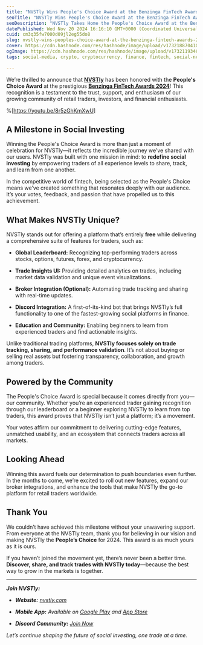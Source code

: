 ```yaml
---
title: "NVSTly Wins People's Choice Award at the Benzinga FinTech Awards 2024"
seoTitle: "NVSTly Wins People's Choice Award at the Benzinga FinTech Awards 2024"
seoDescription: "NVSTly Takes Home the People's Choice Award at the Benzinga FinTech Awards 2024, Celebrating Innovation in Social Investing"
datePublished: Wed Nov 20 2024 16:16:10 GMT+0000 (Coordinated Universal Time)
cuid: cm3q35fw7000d09jl2eg55do8
slug: nvstly-wins-peoples-choice-award-at-the-benzinga-fintech-awards-2024
cover: https://cdn.hashnode.com/res/hashnode/image/upload/v1732188704102/4b772494-5ec2-453f-8139-956724a205e7.png
ogImage: https://cdn.hashnode.com/res/hashnode/image/upload/v1732119346315/929caf97-3042-4ab3-a8c8-99b02d42dd5a.jpeg
tags: social-media, crypto, cryptocurrency, finance, fintech, social-network, trading, investment, investor, investing, trade, stocks, stockmarket, tradingplatfrom, tradingbot

---
```


We’re thrilled to announce that [**NVSTly**](https://nvstly.com) has been honored with the **People's Choice Award** at the prestigious [**Benzinga FinTech Awards 2024**](https://www.benzinga.com/news/events/24/11/42098678/these-are-the-top-fintech-innovators-recognized-at-benzingas-2024-global-fintech-awards)! This recognition is a testament to the trust, support, and enthusiasm of our growing community of retail traders, investors, and financial enthusiasts.

%[https://youtu.be/8r5zGhKmXwU] 

## A Milestone in Social Investing

Winning the People's Choice Award is more than just a moment of celebration for NVSTly—it reflects the incredible journey we’ve shared with our users. NVSTly was built with one mission in mind: to **redefine social investing** by empowering traders of all experience levels to share, track, and learn from one another.

In the competitive world of fintech, being selected as the People's Choice means we’ve created something that resonates deeply with our audience. It’s your votes, feedback, and passion that have propelled us to this achievement.

## What Makes NVSTly Unique?

NVSTly stands out for offering a platform that’s entirely **free** while delivering a comprehensive suite of features for traders, such as:

* **Global Leaderboard:** Recognizing top-performing traders across stocks, options, futures, forex, and cryptocurrency.
    
* **Trade Insights UI:** Providing detailed analytics on trades, including market data validation and unique event visualizations.
    
* **Broker Integration (Optional):** Automating trade tracking and sharing with real-time updates.
    
* **Discord Integration:** A first-of-its-kind bot that brings NVSTly’s full functionality to one of the fastest-growing social platforms in finance.
    
* **Education and Community:** Enabling beginners to learn from experienced traders and find actionable insights.
    

Unlike traditional trading platforms, **NVSTly focuses solely on trade tracking, sharing, and performance validation**. It’s not about buying or selling real assets but fostering transparency, collaboration, and growth among traders.

## Powered by the Community

The People's Choice Award is special because it comes directly from you—our community. Whether you’re an experienced trader gaining recognition through our leaderboard or a beginner exploring NVSTly to learn from top traders, this award proves that NVSTly isn’t just a platform; it’s a movement.

Your votes affirm our commitment to delivering cutting-edge features, unmatched usability, and an ecosystem that connects traders across all markets.

## Looking Ahead

Winning this award fuels our determination to push boundaries even further. In the months to come, we’re excited to roll out new features, expand our broker integrations, and enhance the tools that make NVSTly the go-to platform for retail traders worldwide.

## Thank You

We couldn’t have achieved this milestone without your unwavering support. From everyone at the NVSTly team, thank you for believing in our vision and making NVSTly the **People’s Choice** for 2024. This award is as much yours as it is ours.

If you haven’t joined the movement yet, there’s never been a better time. **Discover, share, and track trades with NVSTly today**—because the best way to grow in the markets is together.

---

***Join NVSTly:***

* ***Website:*** [*nvstly.com*](https://nvstly.com)
    
* ***Mobile App:*** *Available on* [*Google Play*](https://nvstly.com/go/android) *and* [*App Store*](https://nvstly.com/go/ios)
    
* ***Discord Community:*** [*Join Now*](https://nvstly.com/go/discord)
    

*Let’s continue shaping the future of social investing, one trade at a time.*